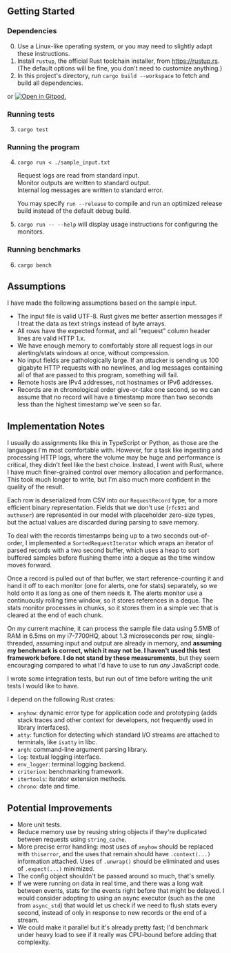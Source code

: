 ## Getting Started

### Dependencies

0. Use a Linux-like operating system, or you may need to slightly adapt these instructions.
1. Install `rustup`, the official Rust toolchain installer, from https://rustup.rs.
   (The default options will be fine, you don't need to customize anything.)
2. In this project's directory, run `cargo build --workspace` to fetch and build all dependencies.

or [![Open in Gitpod.](https://gitpod.io/button/open-in-gitpod.svg)](https://gitpod.io/#https://github.com/jeremyBanks/http-monitor)

### Running tests

3. `cargo test`

### Running the program

4. `cargo run < ./sample_input.txt`

   Request logs are read from standard input.  
   Monitor outputs are written to standard output.  
   Internal log messages are written to standard error.

   You may specify `run --release` to compile and run an optimized release build instead of the default debug build.

5. `cargo run -- --help` will display usage instructions for configuring the monitors.

### Running benchmarks

6. `cargo bench`

## Assumptions

I have made the following assumptions based on the sample input.

- The input file is valid UTF-8. Rust gives me better assertion messages if I treat the data as text strings instead of byte arrays.
- All rows have the expected format, and all "request" column header lines are valid HTTP 1.x.
- We have enough memory to comfortably store all request logs in our alerting/stats windows at once, without compression.
- No input fields are pathologically large. If an attacker is sending us 100 gigabyte HTTP requests with no newlines, and log messages containing all of that are passed to this program, something will fail.
- Remote hosts are IPv4 addresses, not hostnames or IPv6 addresses.
- Records are in chronological order give-or-take one second, so we can assume that no record will have a timestamp more than two seconds less than the highest timestamp we've seen so far.

## Implementation Notes

I usually do assignments like this in TypeScript or Python, as those are the languages I'm most comfortable with. However, for a task like ingesting and processing HTTP logs, where the volume may be huge and performance is critical, they didn't feel like the best choice. Instead, I went with Rust, where I have much finer-grained control over memory allocation and performance. This took much longer to write, but I'm also much more confident in the quality of the result.

Each row is deserialized from CSV into our `RequestRecord` type, for a more efficient binary representation. Fields that we don't use (`rfc931` and `authuser`) are represented in our model with placeholder zero-size types, but the actual values are discarded during parsing to save memory.

To deal with the records timestamps being up to a two seconds out-of-order, I implemented a `SortedRequestIterator` which wraps an iterator of parsed records with a two second buffer, which uses a heap to sort buffered samples before flushing theme into a deque as the time window moves forward.

Once a record is pulled out of that buffer, we start reference-counting it and hand it off to each monitor (one for alerts, one for stats) separately, so we hold onto it as long as one of them needs it. The alerts monitor use a continuously rolling time window, so it stores references in a deque. The stats monitor processes in chunks, so it stores them in a simple vec that is cleared at the end of each chunk.

On my current machine, it can process the sample file data using 5.5MB of RAM in 6.5ms on my i7-7700HQ, about 1.3 microseconds per row, single-threaded, assuming input and output are already in memory, and **assuming my benchmark is correct, which it may not be. I haven't used this test framework before. I do not stand by these measurements**, but they seem encouraging compared to what I'd have to use to run _any_ JavaScript code.

I wrote some integration tests, but run out of time before writing the unit tests I would like to have.

I depend on the following Rust crates:

- `anyhow`: dynamic error type for application code and prototyping (adds stack traces and other context for developers, not frequently used in library interfaces).
- `atty`: function for detecting which standard I/O streams are attached to terminals, like `isatty` in libc.
- `argh`: command-line argument parsing library.
- `log`: textual logging interface.
- `env_logger`: terminal logging backend.
- `criterion`: benchmarking framework.
- `itertools`: iterator extension methods.
- `chrono`: date and time.

## Potential Improvements

- More unit tests.
- Reduce memory use by reusing string objects if they're duplicated between requests using `string_cache`.
- More precise error handling: most uses of `anyhow` should be replaced with `thiserror`, and the uses that remain should have `.context(...)` information attached. Uses of `.unwrap()` should be eliminated and uses of `.expect(...)` minimized.
- The config object shouldn't be passed around so much, that's smelly.
- If we were running on data in real time, and there was a long wait between events, stats for the events right before that might be delayed. I would consider adopting to using an async executor (such as the one from `async_std`) that would let us check if we need to flush stats every second, instead of only in response to new records or the end of a stream.
- We could make it parallel but it's already pretty fast; I'd benchmark under heavy load to see if it really was CPU-bound before adding that complexity.
